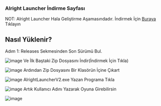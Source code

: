 ### Alright Launcher İndirme Sayfası
NOT: Alright Launcher Hala Geliştirme Aşamasındadır.
İndirmek İçin [Buraya](https://github.com/batuhantrkgl/alrightlauncher/releases) Tıklayın

## Nasıl Yüklenir?

Adım 1: Releases Sekmesinden Son Sürümü Bul.

![image](https://user-images.githubusercontent.com/76158371/170500024-456c0b4c-a171-4126-94c5-b98f0650d75d.png)
Ve İlk Baştaki Zip Dosyasını İndir(İndirmek İçin Tıkla)

![image](https://user-images.githubusercontent.com/76158371/170500159-ffaf97b6-53dc-4ee8-a55e-1b6851ec9190.png)
Ardından Zip Dosyasını Bir Klasörün İçine Çıkart

![image](https://user-images.githubusercontent.com/76158371/170500439-3a51a606-4bee-4a83-97cd-fd08dd945fc0.png)
AlrightLauncherV2.exe Yazan Programa Tıkla

![image](https://user-images.githubusercontent.com/76158371/170500555-a61d1887-7c12-477b-93f3-7350208fe79b.png)
Artık Kullanıcı Adını Yazarak Oyuna Girebilirsin

![image](https://user-images.githubusercontent.com/76158371/170500599-626baa00-edf0-4e18-a81e-e3a636709b77.png)

